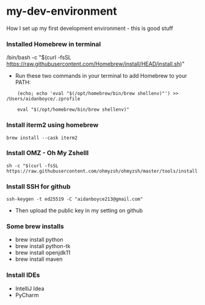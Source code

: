 # my-dev-environment
How I set up my first development environment - this is good stuff


### Installed Homebrew in terminal

/bin/bash -c "$(curl -fsSL https://raw.githubusercontent.com/Homebrew/install/HEAD/install.sh)"

- Run these two commands in your terminal to add Homebrew to your PATH:
```
    (echo; echo 'eval "$(/opt/homebrew/bin/brew shellenv)"') >> /Users/aidanboyce/.zprofile
```

```
    eval "$(/opt/homebrew/bin/brew shellenv)"
```

### Install iterm2 using homebrew

```
brew install --cask iterm2
````

### Install OMZ - Oh My Zshelll

```
sh -c "$(curl -fsSL https://raw.githubusercontent.com/ohmyzsh/ohmyzsh/master/tools/install.sh)"
```

### Install SSH for github

```
ssh-keygen -t ed25519 -C "aidanboyce213@gmail.com"
```
- Then upload the public key in my setting on github

### Some brew installs

- brew install python
- brew install python-tk
- brew install openjdk11
- brew install maven

### Install IDEs

- IntelliJ Idea
- PyCharm

